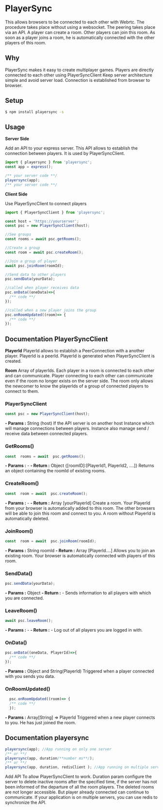 # PlayerSync

This allows browsers to be connected to each other with Webrtc.
The procedure takes place without using a websocket.
The peering takes place via an API.
A player can create a room.
Other players can join this room.
As soon as a player joins a room, he is automatically connected with the other players of this room.


## Why 
PlayerSync makes it easy to create multiplayer games.
Players are directly connected to each other using PlayerSyncClient
Keep server architecture simple and avoid server load.
Connection is established from browser to browser.

## Setup
```sh
$ npm install playersync -s
```

## Usage

**Server Side**

Add an API to your express server.
This API allows to establish the connection between players.
It is used by PlayerSyncClient.

```js
import { playersync } from 'playersync';
const app = express();

/** your server code **/
playersync(app); 
/** your server code **/
```

**Client Side**


Use PlayerSyncClient to connect players

```js
import { PlayerSyncClient } from 'playersync';

const host = 'https://yourserver';
const psc = new PlayerSyncClient(host);

//See groups
const rooms = await psc.getRooms();

//Create a group
const room = await psc.createRoom();

//Join a group of player
await psc.joinRoom(roomId);

//Send data to other players
psc.sendData(yourData);

//called when player receives data
psc.onData((oneData)=>{
  /** code **/
});

//called when a new player joins the group
psc.onRoomUpdated((room)=> { 
  /** code **/
});

```

## Documentation PlayerSyncClient


**PlayerId**
PlayerId allows to establish a PeerConnection with a another player.
PlayerId is a peerId.
PlayerId is generated when PlayerSyncClient is created.

**Room**
Array of playerIds. 
Each player in a room is connected to each other and can communicate.
Player connecting to each other can communicate even if the room no longer exists on the server side.
The room only allows the newcomer to know the playerIds of a group of connected players to connect to them.



### PlayerSyncClient
```js
const psc = new PlayerSyncClient(host);
```
**- Params :** String (host) If the API server is on another host
Instance which will manage connections between players.
Instance  also manage send / receive data between connected players.


### GetRooms()
```js
const  rooms = await  psc.getRooms();
```
**- Params :** -
**- Return :** Object {[roomID]:[PlayerId1, PlayerId2, ....]}
Returns an object containing the roomId of existing rooms.


### CreateRoom()
```js
const  room = await  psc.createRoom();
```
**- Params :** -
**- Return :** Array [yourPlayerId]
Create a room.
Your PlayerId from your browser is automatically added to this room. The other browsers will be able to join this room and connect to you.
A room without PlayerId is automatically deleted.


### JoinRoom()
```js
const  room = await  psc.joinRoom(roomId);
```
**- Params :** String roomId
**- Return :** Array [PlayerId....]
Allows you to join an existing room.
Your browser is automatically connected with players of this room.


### SendData()
```js
psc.sendData(yourData);
```
**- Params :** Object
**- Return :** -
Sends information to all players with which you are connected.


### LeaveRoom()
```js
await psc.leaveRoom();
```
**- Params :** -
**- Return :** -
Log out of all players you are logged in with.


### OnData()
```js
psc.onData((oneData, PlayerId)=>{
  /** code **/
});
```
**- Params :** Object and String(PlayerId)
Triggered when a player connected with you sends you data.


### OnRoomUpdated()
```js
  psc.onRoomUpdated((room)=> {
  /** code **/
  });
```
**- Params :** Array[String] => PlayerId
Triggered when a new player connects to you. He has just joined the room.

## Documentation playersync


```js
playersync(app); //App running on only one server
/** or **/
playersync(app, duration/**number ms**/);
/** or **/
playersync(app, duration, redisClient ); //App running on multiple servers
```

Add API To allow PlayerSyncClient to work.
Duration param configure the server to delete inactive rooms after the specified time, if the server has not been informed of the departure of all the room players.
The deleted rooms are not longer accessible. But player already connected can continue to communicate.
If your application is on multiple servers, you can use redis to synchronize the API.
